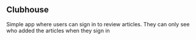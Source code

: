 ## Clubhouse

Simple app where users can sign in to review articles.
They can only see who added the articles when they sign in